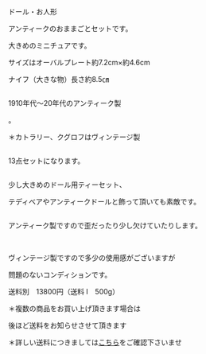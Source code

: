 <link rel="stylesheet" type="text/css" href="/assets/css/styles.css">

ドール・お人形

アンティークのおままごとセットです。

大きめのミニチュアです。

サイズはオーバルプレート約7.2cm×約4.6cm

ナイフ（大きな物）長さ約8.5㎝

<img alt="" src="http://blog.cnobi.jp/v1/blog/user/71e35865e9e62f3f9d70420d6124d2ab/1574378880"/> 

1910年代〜20年代のアンティーク製

。

＊カトラリー、クグロフはヴィンテージ製

<img alt="" src="http://blog.cnobi.jp/v1/blog/user/71e35865e9e62f3f9d70420d6124d2ab/1574378899"/> 

13点セットになります。

<img alt="" src="http://blog.cnobi.jp/v1/blog/user/71e35865e9e62f3f9d70420d6124d2ab/1574378900"/> 

少し大きめのドール用ティーセット、

テディベアやアンティークドールと飾って頂いても素敵です。

<img alt="" src="http://blog.cnobi.jp/v1/blog/user/71e35865e9e62f3f9d70420d6124d2ab/1574378901"/> 

アンティーク製ですので歪だったり少し欠けていたりします。

<img alt="" src="http://blog.cnobi.jp/v1/blog/user/71e35865e9e62f3f9d70420d6124d2ab/1574378914"/> 

<img alt="" src="http://blog.cnobi.jp/v1/blog/user/71e35865e9e62f3f9d70420d6124d2ab/1574378915"/> 

<img alt="" src="http://blog.cnobi.jp/v1/blog/user/71e35865e9e62f3f9d70420d6124d2ab/1574378916"/> 

<img alt="" src="http://blog.cnobi.jp/v1/blog/user/71e35865e9e62f3f9d70420d6124d2ab/1574378917"/> 

ヴィンテージ製ですので多少の使用感がございますが

問題のないコンディションです。

送料別　13800円（送料 I　500g）

＊複数の商品をお買い上げ頂きます場合は

後ほど送料をお知らせさせて頂きます

＊詳しい送料につきましては[こちら](http://dkzakka.blog.shinobi.jp/Entry/3385/)をご確認下さいませ